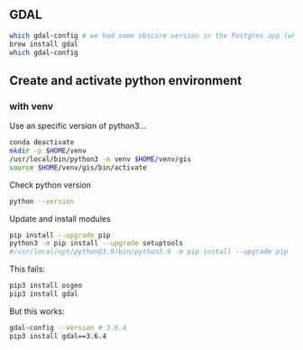 ## GDAL

```sh
which gdal-config # we had some obscure version in the Postgres.app (why???)
brew install gdal 
which gdal-config
```


## Create and activate python environment

### with venv

Use an specific version of python3...

```sh
conda deactivate
mkdir -p $HOME/venv
/usr/local/bin/python3 -m venv $HOME/venv/gis
source $HOME/venv/gis/bin/activate
```

Check python version
```sh
python --version
```

Update and install modules
```sh
pip install --upgrade pip
python3 -m pip install --upgrade setuptools
#/usr/local/opt/python@3.9/bin/python3.9 -m pip install --upgrade pip

```

This fails:
```sh
pip3 install osgeo
pip3 install gdal
```

But this works:
```sh
gdal-config --version # 3.6.4
pip3 install gdal==3.6.4
```
